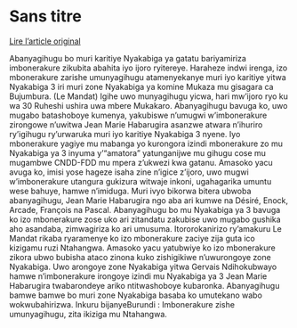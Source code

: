 # Sans titre

[Lire l’article original](https://lemandat.org/kir/blog/2023/07/12/imbonerakure-zo-mu-nyakabiga-zishe-umunyagihugu-zita-ikiziga-mu-ntahangwa/)

Abanyagihugu bo muri karitiye Nyakabiga ya gatatu bariyamiriza imbonerakure zikubita abahita iyo ijoro ryitereye. Haraheze indwi irenga, izo mbonerakure zarishe umunyagihugu atamenyekanye muri iyo karitiye yitwa Nyakabiga 3 iri muri zone Nyakabiga ya komine Mukaza mu gisagara ca Bujumbura. (Le Mandat)
Igihe uwo munyagihugu yicwa, hari mw’ijoro ryo ku wa 30 Ruheshi ushira uwa mbere Mukakaro. Abanyagihugu bavuga ko, uwo mugabo batashoboye kumenya, yakubiswe n’umugwi w’imbonerakure zirongowe n’uwitwa Jean Marie Habarugira asanzwe atwara n’ihuriro ry’igihugu ry’urwaruka muri iyo karitiye Nyakabiga 3 nyene. Iyo mbonerakure yagiye mu mabanga yo kurongora izindi mbonerakure zo mu Nyakabiga ya 3 inyuma y’“amatora” yatunganijwe mu gihugu cose mu mugambwe CNDD-FDD mu mpera z’ukwezi kwa gatanu. Amasoko yacu avuga ko, imisi yose hageze isaha zine n’igice z’ijoro, uwo mugwi w’imbonerakure utangura gukizura witwaje inkoni, ugahagarika umuntu wese bahuye, hamwe n’imiduga. Muri ivyo bikorwa bitera ubwoba abanyagihugu, Jean Marie Habarugira ngo aba ari kumwe na Désiré, Enock, Arcade, François na Pascal. Abanyagihugu bo mu Nyakabiga ya 3 bavuga ko izo mbonerakure zose uko ari zitandatu zakubise uwo mugabo gushika aho asandaba, zimwagiriza ko ari umusuma. Itororokanirizo ry’amakuru Le Mandat rikaba ryaramenye ko izo mbonerakure zaciye zija guta ico kizigamu ruzi Ntahangwa.
Amasoko yacu yatubwiye ko izo mbonerakure zikora ubwo bubisha ataco zinona kuko zishigikiwe n’uwurongoye zone Nyakabiga. Uwo arongoye zone Nyakabiga yitwa Gervais Ndihokubwayo hamwe n’imbonerakure irongoye izindi mu Nyakabiga ya 3 Jean Marie Habarugira twabarondeye ariko ntitwashoboye kubaronka.
Abanyagihugu bamwe bamwe bo muri zone Nyakabiga basaba ko umutekano wabo wokwubahirizwa.
Inkuru bijanyeBurundi : Imbonerakure zishe umunyagihugu, zita ikiziga mu Ntahangwa.